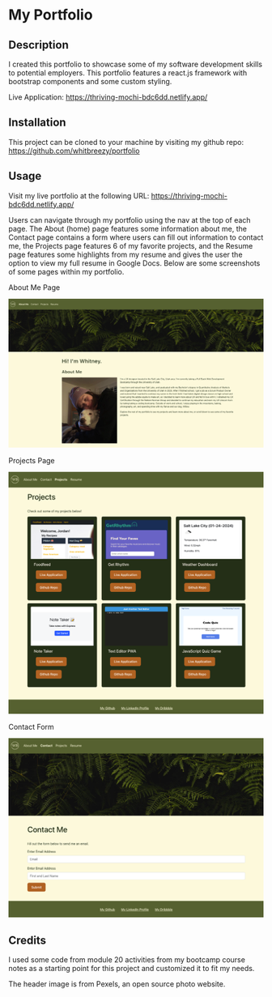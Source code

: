 # My Portfolio

## Description

I created this portfolio to showcase some of my software development skills to potential employers. This portfolio features a react.js framework with bootstrap components and some custom styling.

Live Application: https://thriving-mochi-bdc6dd.netlify.app/


## Installation

This project can be cloned to your machine by visiting my github repo: https://github.com/whitbreezy/portfolio

## Usage

Visit my live portfolio at the following URL: https://thriving-mochi-bdc6dd.netlify.app/

Users can navigate through my portfolio using the nav at the top of each page. The About (home) page features some information about me, the Contact page contains a form where users can fill out information to contact me, the Projects page features 6 of my favorite projects, and the Resume page features some highlights from my resume and gives the user the option to view my full resume in Google Docs. Below are some screenshots of some pages within my portfolio.


About Me Page

![alt text](src/assets/aboutpage.png)

Projects Page

![alt text](src/assets/projects.png)

Contact Form

![alt text](src/assets/contact.png)


## Credits

I used some code from module 20 activities from my bootcamp course notes as a starting point for this project and customized it to fit my needs.

The header image is from Pexels, an open source photo website. 

